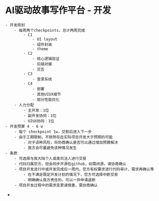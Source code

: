 # AI驱动故事写作平台 - 开发
	- 开发规划
		- 每周两个checkpoints，总计两周完成
			- C1
				- UI layout
				- 组件封装
				- theme
			- C2
				- 核心逻辑验证
				- 后端对接
				- 交互
			- C3
				- 登录系统
			- C4
				- 部署
				- 其他UIUX细节
				- 部分性能优化
		- 人力分配
			- 主开发：1位
			- 副开发协同：1位
			- UIUX协同：1位
	- 开发预算 4 - 6 w
		- 每个 checkpoint 1w，交割后进入下一步
		- 由于工期限制，不排除存在实际项目开发大于预期的可能
			- 对于该种风险，将协商确认是否可以通过增加预算解决
			- 我方会尽量避免该种情况发生
	- 条款
		- 可选择与我大陆个人或美司法人进行交易
		- 代码归属您方，但会同步开源在github，如需闭源，请协商确认
		- 项目开发进行中或开发完成后一周内，您方有权要求进行代码审计、需求再确认等
			- 在不满足既定开发计划的情况下，您方可选择中断交易
			- 明确确认我方责任的，可以一并申请退款
		- 项目开发过程中的需求变更请慎重，需协商确认
-